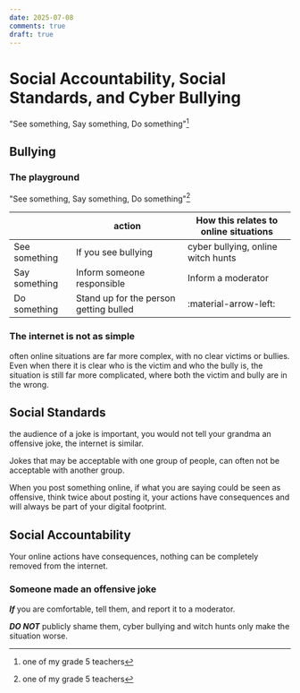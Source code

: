 ```yaml
---
date: 2025-07-08
comments: true
draft: true
---
```

# Social Accountability, Social Standards, and Cyber Bullying
"See something, Say something, Do something"[^1]
<!-- more -->
## Bullying
### The playground
"See something, Say something, Do something"[^1]

|               |                 action                 | How this relates to online situations |
| ------------- | -------------------------------------- | ------------------------------------- |
| See something | If you see bullying                    | cyber bullying, online witch hunts
| Say something | Inform someone responsible             | Inform a moderator
| Do something  | Stand up for the person getting bulled | :material-arrow-left:

### The internet is not as simple
often online situations are far more complex, with no clear victims or bullies. Even when there it is clear who is the victim and who the bully is, the situation is still far more complicated, where both the victim and bully are in the wrong.

## Social Standards
the audience of a joke is important, you would not tell your grandma an offensive joke, the internet is similar.

Jokes that may be acceptable with one group of people, can often not be acceptable with another group.

When you post something online, if what you are saying could be seen as offensive, think twice about posting it, your actions have consequences and will always be part of your digital footprint.

## Social Accountability
Your online actions have consequences, nothing can be completely removed from the internet.

### Someone made an offensive joke
***If*** you are comfortable, tell them, and report it to a moderator.

***DO NOT*** publicly shame them, cyber bullying and witch hunts only make the situation worse.

[^1]: one of my grade 5 teachers